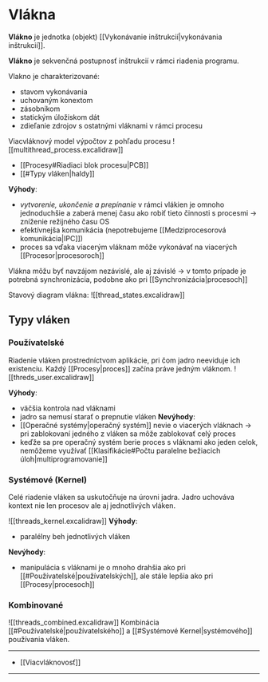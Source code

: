 # Vlákna
**Vlákno** je jednotka (objekt) [[Vykonávanie inštrukcií|vykonávania inštrukcií]].
 
 **Vlákno** je sekvenčná postupnosť inštrukcií v rámci riadenia programu.
 
 Vlakno je charakterizované:
 - stavom vykonávania
 - uchovaným konextom
 - zásobníkom
 - statickým úložiskom dát
 - zdieľanie zdrojov s ostatnými vláknami v rámci procesu

Viacvláknový model výpočtov z pohľadu procesu
![[multithread_process.excalidraw]]
- [[Procesy#Riadiaci blok procesu|PCB]]
- [[#Typy vláken|haldy]]

**Výhody**:
- *vytvorenie, ukončenie a prepínanie* v rámci vlákien je omnoho jednoduchšie a zaberá menej času ako robiť tieto činnosti s procesmi -> zníženie režijného času OS
- efektívnejša komunikácia (nepotrebujeme [[Medziprocesorová komunikácia|IPC]])
- proces sa vďaka viacerým vláknam môže vykonávať na viacerých [[Procesor|procesoroch]]

Vlákna môžu byť navzájom nezávislé, ale aj závislé -> v tomto prípade je potrebná synchronizácia, podobne ako pri [[Synchronizácia|procesoch]]

Stavový diagram vlákna:
![[thread_states.excalidraw]]

## Typy vláken
### Používatelské
Riadenie vláken prostredníctvom aplikácie, pri čom jadro neeviduje ich existenciu.
Každý [[Procesy|proces]] začína práve jedným vláknom.
![[threds_user.excalidraw]]

**Výhody**:
- väčšia kontrola nad vláknami
- jadro sa nemusí starať o prepnutie vláken
**Nevýhody**:
- [[Operačné systémy|operačný systém]] nevie o viacerých vláknach -> pri zablokovaní jedného z vláken sa môže zablokovať celý proces
- keďže sa pre operačný systém berie proces s vláknami ako jeden celok, nemôžeme využívať [[Klasifikácie#Počtu paralelne bežiacich úloh|multiprogramovanie]]

### Systémové (Kernel)
Celé riadenie vláken sa uskutočňuje na úrovni jadra.
Jadro uchováva kontext nie len procesov ale aj jednotlivých vláken.

![[threads_kernel.excalidraw]]
**Výhody**:
- paralélny beh jednotlivých vláken

**Nevýhody**:
- manipulácia s vláknami je o mnoho drahšia ako pri [[#Používatelské|používatelských]], ale stále lepšia ako pri [[Procesy|procesoch]] 

### Kombinované
![[threads_combined.excalidraw]]
Kombinácia [[#Používatelské|používatelského]] a [[#Systémové Kernel|systémového]] používania vláken.

---
- [[Viacvláknovosť]]
---